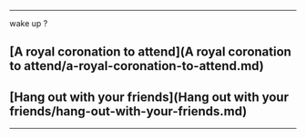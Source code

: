 ---
 wake up ?  
## [A royal coronation to attend](A royal coronation to attend/a-royal-coronation-to-attend.md)  

## [Hang out with your friends](Hang out with your friends/hang-out-with-your-friends.md)
---